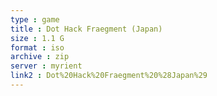 ```yaml
---
type : game
title : Dot Hack Fraegment (Japan)
size : 1.1 G
format : iso
archive : zip
server : myrient
link2 : Dot%20Hack%20Fraegment%20%28Japan%29
---
```

